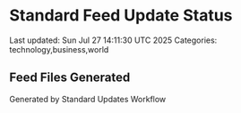# Standard Feed Update Status
Last updated: Sun Jul 27 14:11:30 UTC 2025
Categories: technology,business,world

## Feed Files Generated

Generated by Standard Updates Workflow
